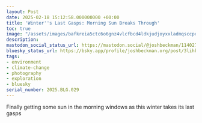 ```yaml
---
layout: Post
date: 2025-02-18 15:12:58.000000000 +00:00
title: 'Winter''s Last Gasps: Morning Sun Breaks Through'
toc: true
image: "/assets/images/bafkreia5ctc6o6gnz4vlcfbcd4ldkjudjoyxxladmqsccpoufcllz3f3z4@jpeg.jpeg"
description:
mastodon_social_status_url: https://mastodon.social/@joshbeckman/114027510719446332
bluesky_status_url: https://bsky.app/profile/joshbeckman.org/post/3lihkdrgwfs2b
tags:
- environment
- climate-change
- photography
- exploration
- bluesky
serial_number: 2025.BLG.029
---
```

Finally getting some sun in the morning windows as this winter takes its last gasps
